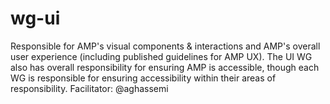 # wg-ui
Responsible for AMP's visual components &amp; interactions and AMP's overall user experience (including published guidelines for AMP UX). The UI WG also has overall responsibility for ensuring AMP is accessible, though each WG is responsible for ensuring accessibility within their areas of responsibility. Facilitator: @aghassemi
